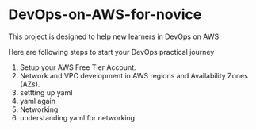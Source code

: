 # DevOps-on-AWS-for-novice
This project is designed to help new learners in DevOps on AWS

Here are following steps to start your DevOps practical journey
1. Setup your AWS Free Tier Account.
2. Network and VPC development in AWS regions and Availability Zones (AZs).
3. settting up yaml
4. yaml again
5. Networking
6. understanding yaml for networking
